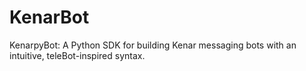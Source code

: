 # KenarBot
KenarpyBot: A Python SDK for building Kenar messaging bots with an intuitive, teleBot-inspired syntax.
